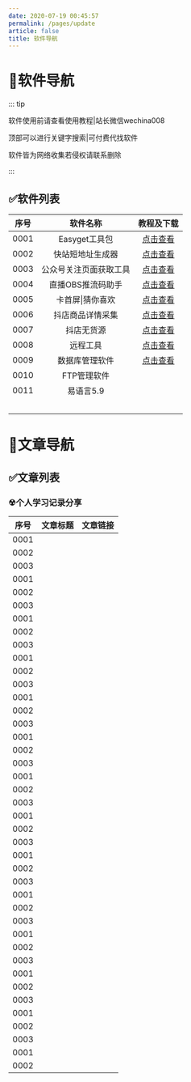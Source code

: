 ```yaml
---
date: 2020-07-19 00:45:57
permalink: /pages/update
article: false
title: 软件导航
---
```


# 💋软件导航

::: tip

软件使用前请查看使用教程|站长微信wechina008

顶部可以进行关键字搜索|可付费代找软件

软件皆为网络收集若侵权请联系删除

:::

## ✅软件列表

| 序号 |        软件名称        |         教程及下载          |
| :--: | :--------------------: | :-------------------------: |
| 0001 |     Easyget工具包      | [点击查看](/pages/easyget/) |
| 0002 |    快站短地址生成器    | [点击查看](/pages/easyget/) |
| 0003 | 公众号关注页面获取工具 | [点击查看](/pages/easyget/) |
| 0004 |   直播OBS推流码助手    |  [点击查看](/pages/dyobs/)  |
| 0005 |    卡首屏\|猜你喜欢    |  [点击查看](/pages/dyhkj/)  |
| 0006 |    抖店商品详情采集    | [点击查看](/pages/easyget/) |
| 0007 |       抖店无货源       | [点击查看](/pages/easyget/) |
| 0008 |        远程工具        | [点击查看](/pages/easyget/) |
| 0009 |     数据库管理软件     | [点击查看](/pages/easyget/) |
| 0010 |      FTP管理软件       |                             |
| 0011 |       易语言5.9        |                             |
|      |                        |                             |
|      |                        |                             |
|      |                        |                             |
|      |                        |                             |
|      |                        |                             |

# 🧡文章导航

## ✅文章列表

### ☢个人学习记录分享

| 序号 | 文章标题 | 文章链接 |
| ---- | -------- | -------- |
| 0001 |          |          |
| 0002 |          |          |
| 0003 |          |          |
| 0001 |          |          |
| 0002 |          |          |
| 0003 |          |          |
| 0001 |          |          |
| 0002 |          |          |
| 0003 |          |          |
| 0001 |          |          |
| 0002 |          |          |
| 0003 |          |          |
| 0001 |          |          |
| 0002 |          |          |
| 0003 |          |          |
| 0001 |          |          |
| 0002 |          |          |
| 0003 |          |          |
| 0001 |          |          |
| 0002 |          |          |
| 0003 |          |          |
| 0001 |          |          |
| 0002 |          |          |
| 0003 |          |          |
| 0001 |          |          |
| 0002 |          |          |
| 0003 |          |          |
| 0001 |          |          |
| 0002 |          |          |
| 0003 |          |          |
| 0001 |          |          |
| 0002 |          |          |
| 0003 |          |          |
| 0001 |          |          |
| 0002 |          |          |
| 0003 |          |          |
| 0001 |          |          |
| 0002 |          |          |
| 0003 |          |          |
| 0001 |          |          |
| 0002 |          |          |

